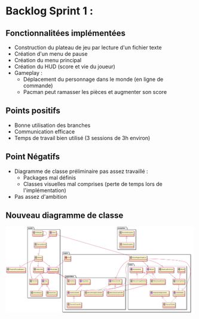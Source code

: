 # Backlog Sprint 1 : 

## Fonctionnalitées implémentées
- Construction du plateau de jeu par lecture d'un fichier texte
- Création d'un menu de pause
- Création du menu principal
- Création du HUD (score et vie du joueur)
- Gameplay : 
    - Déplacement du personnage dans le monde (en ligne de commande)
    - Pacman peut ramasser les pièces et augmenter son score

## Points positifs
- Bonne utilisation des branches
- Communication efficace
- Temps de travail bien utilisé (3 sessions de 3h environ)

## Point Négatifs
- Diagramme de classe préliminaire pas assez travaillé :
    - Packages mal définis
    - Classes visuelles mal comprises (perte de temps lors de l'implémentation)
- Pas assez d'ambition

## Nouveau diagramme de classe

![ClassDiag](diagrammes/class/Fin_Sprint1.svg)
